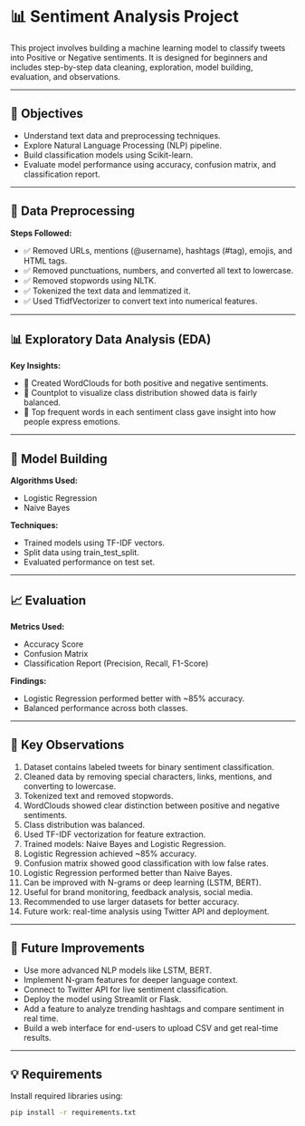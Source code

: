 # 📊 Sentiment Analysis Project

This project involves building a machine learning model to classify tweets into Positive or Negative sentiments. It is designed for beginners and includes step-by-step data cleaning, exploration, model building, evaluation, and observations.

---

## 📌 Objectives

- Understand text data and preprocessing techniques.
- Explore Natural Language Processing (NLP) pipeline.
- Build classification models using Scikit-learn.
- Evaluate model performance using accuracy, confusion matrix, and classification report.

---

## 🧹 Data Preprocessing

**Steps Followed:**

- ✅ Removed URLs, mentions (@username), hashtags (#tag), emojis, and HTML tags.
- ✅ Removed punctuations, numbers, and converted all text to lowercase.
- ✅ Removed stopwords using NLTK.
- ✅ Tokenized the text data and lemmatized it.
- ✅ Used TfidfVectorizer to convert text into numerical features.

---

## 📊 Exploratory Data Analysis (EDA)

**Key Insights:**

- 📌 Created WordClouds for both positive and negative sentiments.
- 📌 Countplot to visualize class distribution showed data is fairly balanced.
- 📌 Top frequent words in each sentiment class gave insight into how people express emotions.

---

## 🤖 Model Building

**Algorithms Used:**

- Logistic Regression
- Naive Bayes

**Techniques:**

- Trained models using TF-IDF vectors.
- Split data using train_test_split.
- Evaluated performance on test set.

---

## 📈 Evaluation

**Metrics Used:**

- Accuracy Score
- Confusion Matrix
- Classification Report (Precision, Recall, F1-Score)

**Findings:**

- Logistic Regression performed better with ~85% accuracy.
- Balanced performance across both classes.

---

## 📝 Key Observations

1. Dataset contains labeled tweets for binary sentiment classification.
2. Cleaned data by removing special characters, links, mentions, and converting to lowercase.
3. Tokenized text and removed stopwords.
4. WordClouds showed clear distinction between positive and negative sentiments.
5. Class distribution was balanced.
6. Used TF-IDF vectorization for feature extraction.
7. Trained models: Naive Bayes and Logistic Regression.
8. Logistic Regression achieved ~85% accuracy.
9. Confusion matrix showed good classification with low false rates.
10. Logistic Regression performed better than Naive Bayes.
11. Can be improved with N-grams or deep learning (LSTM, BERT).
12. Useful for brand monitoring, feedback analysis, social media.
13. Recommended to use larger datasets for better accuracy.
14. Future work: real-time analysis using Twitter API and deployment.

---

## 🔄 Future Improvements

- Use more advanced NLP models like LSTM, BERT.
- Implement N-gram features for deeper language context.
- Connect to Twitter API for live sentiment classification.
- Deploy the model using Streamlit or Flask.
- Add a feature to analyze trending hashtags and compare sentiment in real time.
- Build a web interface for end-users to upload CSV and get real-time results.

---

## 💡 Requirements

Install required libraries using:

```bash
pip install -r requirements.txt
